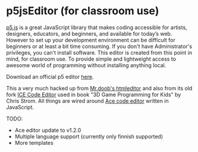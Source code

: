 # p5jsEditor (for classroom use)

<a href="http://p5js.org/" target="_blank">p5.js</a> is a great JavaScript library that makes coding accessible for artists, designers, educators, and beginners, and available for today’s web. However to set up your development environment can be difficult for beginners or at least a bit time consuming. If you don't have Administrator's privileges, you can't install software. This editor is created from this point in mind, for classroom use. To provide simple and lightweight access to awesome world of programming without installing anything local.

Download an official p5 editor <a href="http://p5js.org/download/#editor" target="_blank">here</a>.

This a very much hacked up from <a href="http://mrdoob.com/projects/htmleditor/" target="_blank">Mr.doob's htmleditor</a> and also from its old fork <a href="https://github.com/eee-c/code-editor" target="_blank">ICE Code Editor</a> used in book "3D Game Programming for Kids" by Chris Strom. All things are wired around <a href="http://ace.c9.io/" target="_blank">Ace code editor</a> written in JavaScript. 

TODO:
 - Ace editor update to v1.2.0
 - Multiple language support (currently only finnish supported)
 - More templates
